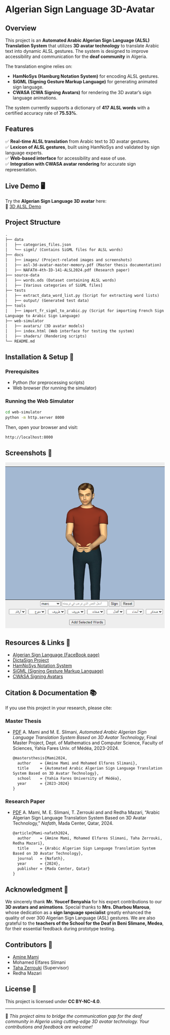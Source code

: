 # Algerian Sign Language 3D-Avatar

## Overview
This project is an **Automated Arabic Algerian Sign Language (ALSL) Translation System** that utilizes **3D avatar technology** to translate Arabic text into dynamic ALSL gestures. The system is designed to improve accessibility and communication for the **deaf community** in Algeria. 

The translation engine relies on:
- **HamNoSys (Hamburg Notation System)** for encoding ALSL gestures.
- **SiGML (Signing Gesture Markup Language)** for generating animated sign language.
- **CWASA (CWA Signing Avatars)** for rendering the 3D avatar’s sign language animations.

The system currently supports a dictionary of **417 ALSL words** with a certified accuracy rate of **75.53%**.

## Features
✅ **Real-time ALSL translation** from Arabic text to 3D avatar gestures.  
✅ **Lexicon of ALSL gestures**, built using HamNoSys and validated by sign language experts.  
✅ **Web-based interface** for accessibility and ease of use.  
✅ **Integration with CWASA avatar rendering** for accurate sign representation.  

## Live Demo 🖥️
Try the **Algerian Sign Language 3D avatar** here:  
🔗 [3D ALSL Demo](https://3dasl-avatar.vercel.app/)

## Project Structure
```
.
├── data
│   ├── categories_files.json
│   └── sigml/ (Contains SiGML files for ALSL words)
├── docs
│   ├── images/ (Project-related images and screenshots)
│   ├── asl-3d-avatar-master-memory.pdf (Master thesis documentation)
│   ├── NAFATH-4th-ID-141-ALSL2024.pdf (Research paper)
├── source-data
│   ├── words.ods (Dataset containing ALSL words)
│   ├── [Various categories of SiGML files]
├── tests
│   ├── extract_data_word_list.py (Script for extracting word lists)
│   ├── output/ (Generated test data)
├── tools
│   ├── import_fr_sigml_to_arabic.py (Script for importing French Sign Language to Arabic Sign Language)
├── web-simulator
│   ├── avatars/ (3D avatar models)
│   ├── index.html (Web interface for testing the system)
│   ├── shaders/ (Rendering scripts)
└── README.md
```

## Installation & Setup 🚀
### Prerequisites
- Python (for preprocessing scripts)
- Web browser (for running the simulator)

### Running the Web Simulator
```bash
cd web-simulator
python -m http.server 8000
```
Then, open your browser and visit:
```
http://localhost:8000
```

## Screenshots 📸
![UI Preview](docs/images/sui.png)

## Resources & Links 🔗
- [Algerian Sign Language (FaceBook page)](https://www.facebook.com/profile.php?id=100093996740140)
- [DictaSign Project](https://www.sign-lang.uni-hamburg.de/dicta-sign/portal/concepts/concepts_fre.html)
- [HamNoSys Notation System](https://www.sign-lang.uni-hamburg.de/hamnosys.html)
- [SiGML (Signing Gesture Markup Language)](https://vh.cmp.uea.ac.uk/index.php/SiGML)
- [CWASA Signing Avatars](https://vh.cmp.uea.ac.uk/index.php/CWA_Signing_Avatars)

## Citation & Documentation 📚

If you use this project in your research, please cite:

### Master Thesis
* [PDF](docs/asl-3d-avatar-master-memory.pdf)  A. Mami and M. E. Slimani, *Automated Arabic Algerian Sign Language Translation System Based on 3D Avatar Technology*, Final Master Project, Dept. of Mathematics and Computer Science, Faculty of Sciences, Yahia Fares Univ. of Médéa, 2023-2024.
  
  ```
  @mastersthesis{Mami2024,
    author    = {Amine Mami and Mohamed Elfares Slimani},
    title     = {Automated Arabic Algerian Sign Language Translation System Based on 3D Avatar Technology},
    school    = {Yahia Fares University of Médéa},
    year      = {2023-2024}
  }
  ```

### Research Paper
* [PDF](NAFATH-4th-ID-141-ALSL2024.pdf)  A. Mami, M. E. Slimani,  T. Zerrouki and and Redha Mazari, “Arabic Algerian Sign Language Translation System Based on 3D Avatar Technology,” *Nafath*, Mada Center, Qatar, 2024.
  
  ```
  @article{Mami-nafath2024,
    author    = {Amine Mami, Mohamed Elfares Slimani, Taha Zerrouki, Redha Mazari},
    title     = {Arabic Algerian Sign Language Translation System Based on 3D Avatar Technology},
    journal   = {Nafath},
    year      = {2024},
    publisher = {Mada Center, Qatar}
  }
  ```

## Acknowledgment 🙌
We sincerely thank **Mr. Youcef Benyahia** for his expert contributions to our **3D avatars and animations**. Special thanks to **Mrs. Dharbou Maroua**, whose dedication as a **sign language specialist** greatly enhanced the quality of over 300 Algerian Sign Language (ASL) gestures. We are also grateful to the **teachers of the School for the Deaf in Beni Slimane, Medea**, for their essential feedback during prototype testing.

## Contributors 👥

- [Amine Mami](@TheCongres)
- Mohamed Elfares Slimani
- [Taha Zerrouki](@linuxscout) (Supervisor)
- Redha Mazari

## License 📜
This project is licensed under **CC BY-NC-4.0**.

---
🎯 *This project aims to bridge the communication gap for the deaf community in Algeria using cutting-edge 3D avatar technology. Your contributions and feedback are welcome!*

